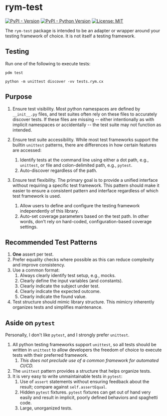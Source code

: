 # rym-test

[![PyPI - Version](https://img.shields.io/pypi/v/rym-test.svg)](https://pypi.org/project/rym-test)
[![PyPI - Python Version](https://img.shields.io/pypi/pyversions/rym-test.svg)](https://pypi.org/project/rym-test)
[![License: MIT](https://img.shields.io/badge/license-MIT-C06524)](https://github.com/muppetjones/rym-py/blob/main/LICENSE.txt)

The `rym-test` package is intended to be an adapter or wrapper around your testing framework of choice. It is not itself a testing framework.

## Testing

Run one of the following to execute tests:

```shell
pdm test
```

```shell
python -m unittest discover -vv tests.rym.cx
```

## Purpose

1. Ensure test visibility. Most python namespaces are defined by `__init__.py` files, and test suites often rely on these files to accurately discover tests. If these files are missing -- either intentionally as with implicit namespaces or accidentally -- the test suite may not function as intended.

2. Ensure test suite accessibility. While most test frameworks support the builtin `unittest` patterns, there are differences in how certain features are accessed:
   1. Identify tests at the command line using either a dot path, e.g., `unittest`, or file and colon-delimited path, e.g., `pytest`.
   2. Auto-discover regardless of the path.

3. Ensure test flexibility. The primary goal is to provide a unified interface without requiring a specific test framework. This pattern should make it easier to ensure a consistent pattern and interface regardless of which test framework is used.
   1. Allow users to define and configure the testing framework independently of this library.
   2. Auto-set coverage parameters based on the test path. In other words, don't rely on hard-coded, configuration-based coverage settings.

## Recommended Test Patterns

1. **One** assert per test.
2. Prefer equality checks where possible as this can reduce complexity and improve consistency.
3. Use a common format:
   1. Always clearly identify test setup, e.g., mocks.
   2. Clearly define the input variables (and constants).
   3. Clearly indicate the subject under test.
   4. Clearly indicate the expected outcome.
   5. Clearly indicate the found value.
4. Test structure should mimic library structure. This mimicry inherently organizes tests and simplifies maintenance.

## Aside on `pytest`

Personally, I don't like `pytest`, and I strongly prefer `unittest`.

1. All python testing frameworks support `unittest`, so all tests should be written in `unittest` to allow developers the freedom of choice to execute tests with their preferred framework.
   1. *This does not preclude use of a common framework for automated CI/CD.*
2. The `unittest` pattern provides a structure that helps organize tests.
3. It is very easy to write unmaintainable tests in `pytest`:
   1. Use of `assert` statements without ensuring feedback about the result; compare against `self.assertEqual`.
   2. Hidden `pytest` fixtures. `pytest` fixtures can get out of hand very easily and result in implicit, poorly defined behaviors and spaghetti code.
   3. Large, unorganized tests.
